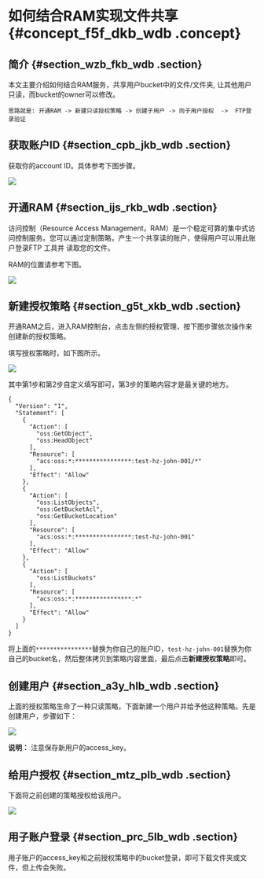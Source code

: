 # 如何结合RAM实现文件共享 {#concept_f5f_dkb_wdb .concept}

## 简介 {#section_wzb_fkb_wdb .section}

本文主要介绍如何结合RAM服务，共享用户bucket中的文件/文件夹, 让其他用户只读，而bucket的owner可以修改。

```
思路就是: 开通RAM -> 新建只读授权策略 -> 创建子用户 -> 向子用户授权  ->  FTP登录验证
```

## 获取账户ID {#section_cpb_jkb_wdb .section}

获取你的account ID。具体参考下图步骤。

![](http://static-aliyun-doc.oss-cn-hangzhou.aliyuncs.com/assets/img/4868/6264_zh-CN.png)

## 开通RAM {#section_ijs_rkb_wdb .section}

访问控制（Resource Access Management，RAM）是一个稳定可靠的集中式访问控制服务。您可以通过定制策略，产生一个共享读的账户，使得用户可以用此账户登录FTP 工具并 读取您的文件。

RAM的位置请参考下图。

![](http://static-aliyun-doc.oss-cn-hangzhou.aliyuncs.com/assets/img/4868/6265_zh-CN.png)

## 新建授权策略 {#section_g5t_xkb_wdb .section}

开通RAM之后，进入RAM控制台，点击左侧的授权管理，按下图步骤依次操作来创建新的授权策略。

填写授权策略时，如下图所示。

![](http://static-aliyun-doc.oss-cn-hangzhou.aliyuncs.com/assets/img/4868/6266_zh-CN.png)

其中第1步和第2步自定义填写即可，第3步的策略内容才是最关键的地方。

```
{
  "Version": "1",
  "Statement": [
    {
      "Action": [
        "oss:GetObject",
        "oss:HeadObject"
      ],
      "Resource": [
        "acs:oss:*:****************:test-hz-john-001/*"
      ],
      "Effect": "Allow"
    },
    {
      "Action": [
        "oss:ListObjects",
        "oss:GetBucketAcl",
        "oss:GetBucketLocation"
      ],
      "Resource": [
        "acs:oss:*:****************:test-hz-john-001"
      ],
      "Effect": "Allow"
    },
    {
      "Action": [
        "oss:ListBuckets"
      ],
      "Resource": [
        "acs:oss:*:****************:*"
      ],
      "Effect": "Allow"
    }
  ]
}
```

将上面的`****************`替换为你自己的账户ID，`test-hz-john-001`替换为你自己的bucket名，然后整体拷贝到策略内容里面，最后点击**新建授权策略**即可。

## 创建用户 {#section_a3y_hlb_wdb .section}

上面的授权策略生命了一种只读策略，下面新建一个用户并给予他这种策略。先是创建用户，步骤如下：

![](http://static-aliyun-doc.oss-cn-hangzhou.aliyuncs.com/assets/img/4868/6267_zh-CN.png)

**说明：** 注意保存新用户的access\_key。

## 给用户授权 {#section_mtz_plb_wdb .section}

下面将之前创建的策略授权给该用户。

![](http://static-aliyun-doc.oss-cn-hangzhou.aliyuncs.com/assets/img/4868/6268_zh-CN.png)

## 用子账户登录 {#section_prc_5lb_wdb .section}

用子账户的access\_key和之前授权策略中的bucket登录，即可下载文件夹或文件，但上传会失败。

